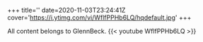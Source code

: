 +++
title=''
date=2020-11-03T23:24:41Z
cover='https://i.ytimg.com/vi/WflfPPHb6LQ/hqdefault.jpg'
+++

All content belongs to GlennBeck.
{{< youtube WflfPPHb6LQ >}}
